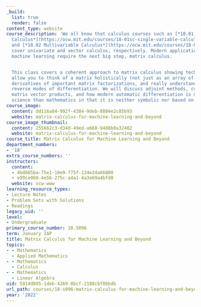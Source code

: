 ```yaml
---
_build:
  list: true
  render: false
content_type: website
course_description: 'We all know that calculus courses such as [*18.01 Single Variable
  Calculus*](https://ocw.mit.edu/courses/18-01sc-single-variable-calculus-fall-2010/)
  and [*18.02 Multivariable Calculus*](https://ocw.mit.edu/courses/18-02sc-multivariable-calculus-fall-2010/)
  cover univariate and vector calculus, respectively. Modern applications such as
  machine learning require the next big step, matrix calculus.


  This class covers a coherent approach to matrix calculus showing techniques that
  allow you to think of a matrix holistically (not just as an array of scalars), compute
  derivatives of important matrix factorizations, and really understand forward and
  reverse modes of differentiation. We will discuss adjoint methods, custom Jacobian
  matrix vector products, and how modern automatic differentiation is more computer
  science than mathematics in that it is neither symbolic nor based on finite differences.'
course_image:
  content: dd116a84-992f-4384-9deb-8884e2c85b93
  website: matrix-calculus-for-machine-learning-and-beyond
course_image_thumbnail:
  content: 255662c3-d34d-49ed-a668-9408b0a32402
  website: matrix-calculus-for-machine-learning-and-beyond
course_title: Matrix Calculus for Machine Learning and Beyond
department_numbers:
- '18'
extra_course_numbers: ''
instructors:
  content:
  - 4bd885ba-75e1-10e9-f75f-124e2da66800
  - e99ce068-4e56-275c-a4a1-4a3e69a4bfd8
  website: ocw-www
learning_resource_types:
- Lecture Notes
- Problem Sets with Solutions
- Readings
legacy_uid: ''
level:
- Undergraduate
primary_course_number: 18.S096
term: January IAP
title: Matrix Calculus for Machine Learning and Beyond
topics:
- - Mathematics
  - Applied Mathematics
- - Mathematics
  - Calculus
- - Mathematics
  - Linear Algebra
uid: 5914d895-1deb-4269-8bcf-2188cbf8bbdb
url_path: courses/18-s096-matrix-calculus-for-machine-learning-and-beyond-january-iap-2022
year: '2022'
---
```

